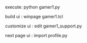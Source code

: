 

execute:  python gamer1.py

build ui : winpage gamer1.tcl

customize ui : edit gamer1_support.py

next page ui : import profile.py


